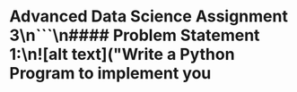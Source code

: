 # Advanced Data Science Assignment 3\n```\n#### Problem Statement​ ​1:\n![alt text]("Write a Python Program to implement you